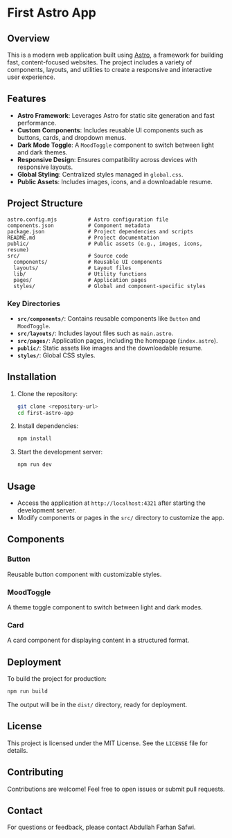 # First Astro App

## Overview
This is a modern web application built using [Astro](https://astro.build/), a framework for building fast, content-focused websites. The project includes a variety of components, layouts, and utilities to create a responsive and interactive user experience.

## Features
- **Astro Framework**: Leverages Astro for static site generation and fast performance.
- **Custom Components**: Includes reusable UI components such as buttons, cards, and dropdown menus.
- **Dark Mode Toggle**: A `MoodToggle` component to switch between light and dark themes.
- **Responsive Design**: Ensures compatibility across devices with responsive layouts.
- **Global Styling**: Centralized styles managed in `global.css`.
- **Public Assets**: Includes images, icons, and a downloadable resume.

## Project Structure
```
astro.config.mjs          # Astro configuration file
components.json           # Component metadata
package.json              # Project dependencies and scripts
README.md                 # Project documentation
public/                   # Public assets (e.g., images, icons, resume)
src/                      # Source code
  components/             # Reusable UI components
  layouts/                # Layout files
  lib/                    # Utility functions
  pages/                  # Application pages
  styles/                 # Global and component-specific styles
```

### Key Directories
- **`src/components/`**: Contains reusable components like `Button` and `MoodToggle`.
- **`src/layouts/`**: Includes layout files such as `main.astro`.
- **`src/pages/`**: Application pages, including the homepage (`index.astro`).
- **`public/`**: Static assets like images and the downloadable resume.
- **`styles/`**: Global CSS styles.

## Installation
1. Clone the repository:
   ```bash
   git clone <repository-url>
   cd first-astro-app
   ```
2. Install dependencies:
   ```bash
   npm install
   ```
3. Start the development server:
   ```bash
   npm run dev
   ```

## Usage
- Access the application at `http://localhost:4321` after starting the development server.
- Modify components or pages in the `src/` directory to customize the app.

## Components
### Button
Reusable button component with customizable styles.

### MoodToggle
A theme toggle component to switch between light and dark modes.

### Card
A card component for displaying content in a structured format.

## Deployment
To build the project for production:
```bash
npm run build
```
The output will be in the `dist/` directory, ready for deployment.

## License
This project is licensed under the MIT License. See the `LICENSE` file for details.

## Contributing
Contributions are welcome! Feel free to open issues or submit pull requests.

## Contact
For questions or feedback, please contact Abdullah Farhan Safwi.
